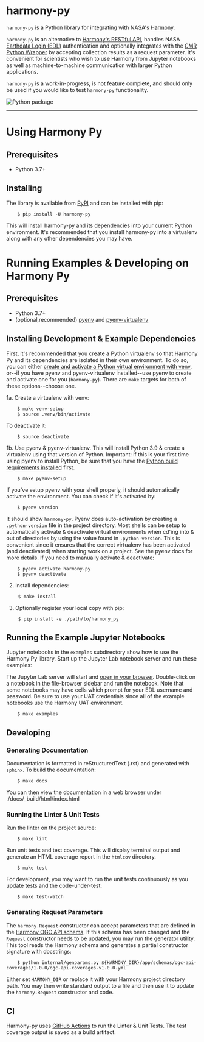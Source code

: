 # harmony-py

`harmony-py` is a Python library for integrating with NASA's [Harmony](https://harmony.earthdata.nasa.gov/).

`harmony-py` is an alternative to [Harmony's RESTful API](https://harmony.earthdata.nasa.gov/docs/api/), handles NASA [Earthdata Login (EDL)](https://urs.earthdata.nasa.gov/home) authentication and optionally integrates with the [CMR Python Wrapper](https://github.com/nasa/eo-metadata-tools) by accepting collection results as a request parameter. It's convenient for scientists who wish to use Harmony from Jupyter notebooks as well as machine-to-machine communication with larger Python applications.

`harmony-py` is a work-in-progress, is not feature complete, and should only be used if you would like to test `harmony-py` functionality.

![Python package](https://github.com/nasa/harmony-py/workflows/Python%20package/badge.svg)

---
# Using Harmony Py

## Prerequisites

* Python 3.7+


## Installing

The library is available from [PyPI](https://pypi.org/project/harmony-py/) and can be installed with pip:

        $ pip install -U harmony-py

This will install harmony-py and its dependencies into your current Python environment. It's recommended that you install harmony-py into a virtualenv along with any other dependencies you may have.


# Running Examples & Developing on Harmony Py

## Prerequisites

* Python 3.7+
* (optional,recommended) [pyenv](https://github.com/pyenv/pyenv) and [pyenv-virtualenv](https://github.com/pyenv/pyenv-virtualenv)


## Installing Development & Example Dependencies

First, it's recommended that you create a Python virtualenv so that Harmony Py and its dependencies are isolated in their own environment. To do so, you can either [create and activate a Python virtual environment with venv](https://docs.python.org/3/tutorial/venv.html), or--if you have pyenv and pyenv-virtualenv installed--use pyenv to create and activate one for you (`harmony-py`). There are `make` targets for both of these options--choose one.

1a. Create a virtualenv with venv:

        $ make venv-setup
        $ source .venv/bin/activate

To deactivate it:

        $ source deactivate

1b. Use pyenv & pyenv-virtualenv. This will install Python 3.9 & create a virtualenv using that version of Python. Important: if this is your first time using pyenv to install Python, be sure that you have the [Python build requirements installed](https://github.com/pyenv/pyenv/wiki#suggested-build-environment) first.

        $ make pyenv-setup

If you've setup pyenv with your shell properly, it should automatically activate the environment. You can check if it's activated by:

        $ pyenv version

It should show `harmony-py`. Pyenv does auto-activation by creating a `.python-version` file in the project directory. Most shells can be setup to automatically activate & deactivate virtual environments when cd'ing into & out of directories by using the value found in `.python-version`. This is convenient since it ensures that the correct virtualenv has been activated (and deactivated) when starting work on a project. See the pyenv docs for more details. If you need to manually activate & deactivate:

        $ pyenv activate harmony-py
        $ pyenv deactivate

2. Install dependencies:

        $ make install

3. Optionally register your local copy with pip:

        $ pip install -e ./path/to/harmony_py


## Running the Example Jupyter Notebooks

Jupyter notebooks in the `examples` subdirectory show how to use the Harmony Py library. Start up the Jupyter Lab notebook server and run these examples: 

The Jupyter Lab server will start and [open in your browser](http://localhost:8888/lab). Double-click on a notebook in the file-browser sidebar and run the notebook. Note that some notebooks may have cells which prompt for your EDL username and password. Be sure to use your UAT credentials since all of the example notebooks use the Harmony UAT environment.

        $ make examples


## Developing

### Generating Documentation

Documentation is formatted in reStructuredText (.rst) and generated with `sphinx`. To build the documentation:

        $ make docs

You can then view the documentation in a web browser under ./docs/_build/html/index.html


### Running the Linter & Unit Tests

Run the linter on the project source:

        $ make lint

Run unit tests and test coverage. This will display terminal output and generate an HTML coverage report in the `htmlcov` directory.

        $ make test

For development, you may want to run the unit tests continuously as you update tests and the code-under-test:

        $ make test-watch


### Generating Request Parameters

The `harmony.Request` constructor can accept parameters that are defined in the [Harmony OGC API schema](). If this schema has been changed and the `Request` constructor needs to be updated, you may run the generator utility. This tool reads the Harmony schema and generates a partial constructor signature with docstrings:

        $ python internal/genparams.py ${HARMONY_DIR}/app/schemas/ogc-api-coverages/1.0.0/ogc-api-coverages-v1.0.0.yml

Either set `HARMONY_DIR` or replace it with your Harmony project directory path. You may then write standard output to a file and then use it to update the `harmony.Request` constructor and code.

## CI

Harmony-py uses [GitHub
Actions](https://github.com/nasa/harmony-py/actions) to run the Linter
& Unit Tests. The test coverage output is saved as a build artifact.
